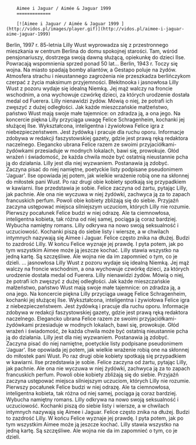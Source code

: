 
        Aimee i Jaguar / Aimée & Jaguar 1999 
        =============
        
        [![Aimee i Jaguar / Aimée & Jaguar 1999 ](http://vidos.pl/images/player.gif)](http://vidos.pl/aimee-i-jaguar-aime-jaguar-1999)
        
        
 Berlin, 1997 r. 85-letnia Lilly Wust wyprowadza się z przestronnego mieszkania w centrum Berlina do domu spokojnej starości. Tam, wśród pensjonariuszy, dostrzega swoją dawną służącą, opiekunkę do dzieci Ilse. Powracają wspomnienia sprzed ponad 50 lat... Berlin, 1943 r. Toczy się wojna. Na miasto spadają bomby aliantów, a Gestapo poluje na żydów. Atmosfera strachu i nieustannego zagrożenia nie przeszkadza berlińczykom czerpać z życia maksimum przyjemności. Błekitnooka i jasnowłosa Lilly Wust z pozoru wydaje się idealną Niemką. Jej mąż walczy na froncie wschodnim, a ona wychowuje czwórkę dzieci, za których urodzenie dostała medal od Fuerera. Lilly nienawidzi żydów. Mówią o niej, że potrafi ich zwęszyć z dużej odległości. Jak każde mieszczańskie małżeństwo, państwo Wust mają swoje małe tajemnice: on zdradza ją, a ona jego. Na koncercie piękna Lilly przyciąga uwagę Felice Schragenheim, kochanki jej służącej Ilse. Wykształcona, inteligentna i żywiołowa Felice igra z niebezpieczeństwem. Jest żydówką i pracuje dla ruchu oporu. Informacje zdobywa w redakcji faszystowskiej gazety, gdzie jest prawą ręką redaktora naczelnego. Elegancko ubrana Felice razem ze swoimi przyjaciółkami-żydówkami przesiaduje w modnych lokalach, bawi się, prowokuje. Głód wrażeń i świadomość, że każda chwila może być ostatnią nieustannie pcha ją do działania. Lilly jest dla niej wyzwaniem. Postanawia ją zdobyć. Zaczyna pisać do niej namiętne, poetyckie listy podpisane pseudonimem 'Jaguar'. Ilse opowiada jej potem, jak wielkie wrażenie robią one na skłonnej do miłostek pani Wust. Po raz drugi obie kobiety spotkają się przypadkiem w kawiarni. Ilse przedstawia je sobie. Felice zaczyna od żartu, pytając Lilly, jak pachnie. Ale ona nie wyczuwa w niej żydówki, zachwyca ją za to zapach francuskich perfum. Powoli obie kobiety zbliżają się do siebie. Przyjaźń zaczyna ustępować miejsca silniejszym uczuciom, których Lilly nie rozumie. Pierwszy pocałunek Felice budzi w niej odrazę. Ale ta ciemnowłosa, inteligentna kobieta, tak różna od niej samej, pociąga ją coraz bardziej. Wybucha namiętny romans. Lilly odkrywa na nowo swoją seksualność i uczuciowość. Kochanki piszą do siebie listy i wiersze, a w chwilach intymnych nazywają się Aimee i Jaguar. Felice często znika na dłużej. Budzi to zazdrość Lilly. W końcu Felice wyznaje jej prawdę. I pyta potem, jak po tym wszystkim Aimee może ją jeszcze kochać. Lilly stawia wszystko na jedną kartę. Są szczęśliwe. Ale wojna nie da im zapomnieć o tym, co je dzieli.   ... jasnowłosa Lilly Wust z pozoru wydaje się idealną Niemką. Jej mąż walczy na froncie wschodnim, a ona wychowuje czwórkę dzieci, za których urodzenie dostała medal od Fuerera. Lilly nienawidzi żydów. Mówią o niej, że potrafi ich zwęszyć z dużej odległości. Jak każde mieszczańskie małżeństwo, państwo Wust mają swoje małe tajemnice: on zdradza ją, a ona jego. Na koncercie piękna Lilly przyciąga uwagę Felice Schragenheim, kochanki jej służącej Ilse. Wykształcona, inteligentna i żywiołowa Felice igra z niebezpieczeństwem. Jest żydówką i pracuje dla ruchu oporu. Informacje zdobywa w redakcji faszystowskiej gazety, gdzie jest prawą ręką redaktora naczelnego. Elegancko ubrana Felice razem ze swoimi przyjaciółkami-żydówkami przesiaduje w modnych lokalach, bawi się, prowokuje. Głód wrażeń i świadomość, że każda chwila może być ostatnią nieustannie pcha ją do działania. Lilly jest dla niej wyzwaniem. Postanawia ją zdobyć. Zaczyna pisać do niej namiętne, poetyckie listy podpisane pseudonimem 'Jaguar'. Ilse opowiada jej potem, jak wielkie wrażenie robią one na skłonnej do miłostek pani Wust. Po raz drugi obie kobiety spotkają się przypadkiem w kawiarni. Ilse przedstawia je sobie. Felice zaczyna od żartu, pytając Lilly, jak pachnie. Ale ona nie wyczuwa w niej żydówki, zachwyca ją za to zapach francuskich perfum. Powoli obie kobiety zbliżają się do siebie. Przyjaźń zaczyna ustępować miejsca silniejszym uczuciom, których Lilly nie rozumie. Pierwszy pocałunek Felice budzi w niej odrazę. Ale ta ciemnowłosa, inteligentna kobieta, tak różna od niej samej, pociąga ją coraz bardziej. Wybucha namiętny romans. Lilly odkrywa na nowo swoją seksualność i uczuciowość. Kochanki piszą do siebie listy i wiersze, a w chwilach intymnych nazywają się Aimee i Jaguar. Felice często znika na dłużej. Budzi to zazdrość Lilly. W końcu Felice wyznaje jej prawdę. I pyta potem, jak po tym wszystkim Aimee może ją jeszcze kochać. Lilly stawia wszystko na jedną kartę. Są szczęśliwe. Ale wojna nie da im zapomnieć o tym, co je dzieli.
    